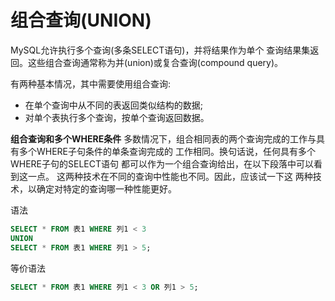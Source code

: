 # 组合查询(UNION)

MySQL允许执行多个查询(多条SELECT语句)，并将结果作为单个 查询结果集返回。这些组合查询通常称为并(union)或复合查询(compound query)。

有两种基本情况，其中需要使用组合查询:

* 在单个查询中从不同的表返回类似结构的数据;
* 对单个表执行多个查询，按单个查询返回数据。

**组合查询和多个WHERE条件** 多数情况下，组合相同表的两个查询完成的工作与具有多个WHERE子句条件的单条查询完成的 工作相同。换句话说，任何具有多个WHERE子句的SELECT语句 都可以作为一个组合查询给出，在以下段落中可以看到这一点。 这两种技术在不同的查询中性能也不同。因此，应该试一下这 两种技术，以确定对特定的查询哪一种性能更好。

语法

```sql
SELECT * FROM 表1 WHERE 列1 < 3
UNION
SELECT * FROM 表1 WHERE 列1 > 5;
```

等价语法

```sql
SELECT * FROM 表1 WHERE 列1 < 3 OR 列1 > 5;
```
